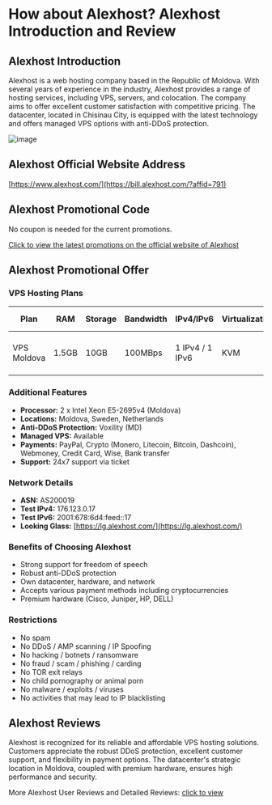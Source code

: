 # How about Alexhost? Alexhost Introduction and Review

## Alexhost Introduction
Alexhost is a web hosting company based in the Republic of Moldova. With several years of experience in the industry, Alexhost provides a range of hosting services, including VPS, servers, and colocation. The company aims to offer excellent customer satisfaction with competitive pricing. The datacenter, located in Chisinau City, is equipped with the latest technology and offers managed VPS options with anti-DDoS protection.

![image](https://github.com/hrrlsnmary/Alexhost/assets/169743439/b9e1f330-3e1e-472f-b9e9-4e476f3d977b)

## Alexhost Official Website Address
[https://www.alexhost.com/](https://bill.alexhost.com/?affid=791)

## Alexhost Promotional Code
No coupon is needed for the current promotions.

[Click to view the latest promotions on the official website of Alexhost](https://bill.alexhost.com/?affid=791)

## Alexhost Promotional Offer

### VPS Hosting Plans

| Plan            | RAM   | Storage | Bandwidth | IPv4/IPv6 | Virtualization | Traffic                   | Price   | Purchase Link                                                                           |
|-----------------|-------|---------|-----------|-----------|----------------|---------------------------|---------|-----------------------------------------------------------------------------------------|
| VPS Moldova     | 1.5GB | 10GB    | 100MBps   | 1 IPv4 / 1 IPv6 | KVM          | Unlimited (Fair Usage Policy) | 4€ monthly | [Order Here](https://bill.alexhost.com/?affid=791)                  |

### Additional Features

- **Processor:** 2 x Intel Xeon E5-2695v4 (Moldova)
- **Locations:** Moldova, Sweden, Netherlands
- **Anti-DDoS Protection:** Voxility (MD)
- **Managed VPS:** Available
- **Payments:** PayPal, Crypto (Monero, Litecoin, Bitcoin, Dashcoin), Webmoney, Credit Card, Wise, Bank transfer
- **Support:** 24x7 support via ticket

### Network Details

- **ASN:** AS200019
- **Test IPv4:** 176.123.0.17
- **Test IPv6:** 2001:678:6d4:feed::17
- **Looking Glass:** [https://lg.alexhost.com/](https://lg.alexhost.com/)

### Benefits of Choosing Alexhost

- Strong support for freedom of speech
- Robust anti-DDoS protection
- Own datacenter, hardware, and network
- Accepts various payment methods including cryptocurrencies
- Premium hardware (Cisco, Juniper, HP, DELL)

### Restrictions

- No spam
- No DDoS / AMP scanning / IP Spoofing
- No hacking / botnets / ransomware
- No fraud / scam / phishing / carding
- No TOR exit relays
- No child pornography or animal porn
- No malware / exploits / viruses
- No activities that may lead to IP blacklisting

## Alexhost Reviews
Alexhost is recognized for its reliable and affordable VPS hosting solutions. Customers appreciate the robust DDoS protection, excellent customer support, and flexibility in payment options. The datacenter's strategic location in Moldova, coupled with premium hardware, ensures high performance and security.

More Alexhost User Reviews and Detailed Reviews: [click to view](https://bill.alexhost.com/?affid=791)
